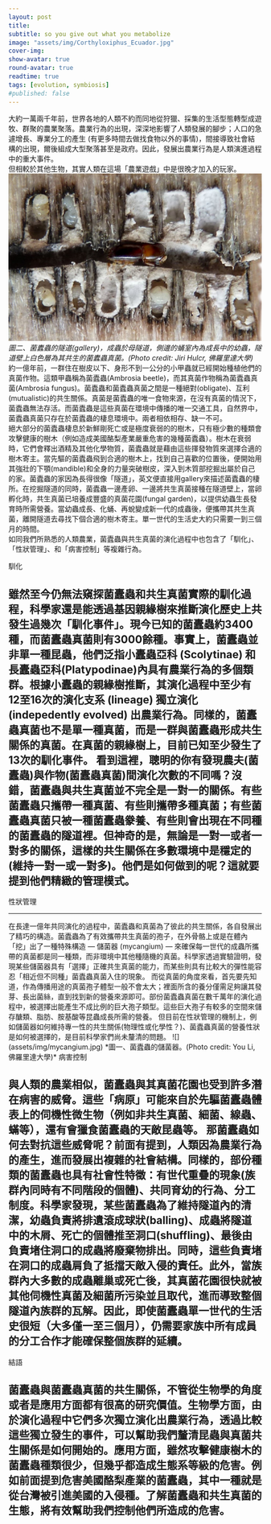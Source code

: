 ```yaml
---
layout: post
title: 
subtitle: so you give out what you metabolize
image: "assets/img/Corthyloxiphus_Ecuador.jpg"
cover-img:
show-avatar: true
round-avatar: true
readtime: true
tags: [evolution, symbiosis]
#published: false
---
```

大約一萬兩千年前，世界各地的人類不約而同地從狩獵、採集的生活型態轉型成遊牧、群聚的農業聚落。農業行為的出現，深深地影響了人類發展的腳步；人口的急遽增長、專業分工的產生 (有更多時間去做找食物以外的事情)，間接導致社會結構的出現，爾後組成大型聚落甚至是政府。因此，發展出農業行為是人類演進過程中的重大事件。<br>
但相較於其他生物，其實人類在這場「農業遊戲」中是很晚才加入的玩家。<br>
![](assets/img/Corthyloxiphus_Ecuador.jpg)
*圖二、菌蠹蟲的隧道(gallery)，成蟲於母隧道，側邊的蛹室內為成長中的幼蟲，隧道壁上白色層為其共生的菌蠹蟲真菌。(Photo credit: Jiri Hulcr, 佛羅里達大學)*<br>
約一億年前，一群住在樹皮以下、身形不到一公分的小甲蟲就已經開始種植他們的真菌作物。這類甲蟲稱為菌蠹蟲(Ambrosia beetle)，而其真菌作物稱為菌蠹蟲真菌(Ambrosia fungus)。菌蠹蟲和菌蠹蟲真菌之間是一種絕對(obligate)、互利(mutualistic)的共生關係。真菌是菌蠹蟲的唯一食物來源，在沒有真菌的情況下，菌蠹蟲無法存活。而菌蠹蟲是這些真菌在環境中傳播的唯一交通工具，自然界中，菌蠹蟲真菌只存在於菌蠹蟲的棲息環境中。兩者相依相存、缺一不可。<br>
絕大部分的菌蠹蟲棲息於新鮮剛死亡或是極度衰弱的的樹木，只有極少數的種類會攻擊健康的樹木（例如造成美國酪梨產業嚴重危害的幾種菌蠹蟲）。樹木在衰弱時，它們會釋出酒精及其他化學物質，菌蠹蟲就是藉由這些揮發物質來選擇合適的樹木寄主。當先驅的菌蠹蟲飛到合適的樹木上，找到自己喜歡的位置後，便開始用其強壯的下顎(mandible)和全身的力量突破樹皮，深入到木質部挖掘出屬於自己的家。菌蠹蟲的家因為長得很像「隧道」，英文便直接用gallery來描述菌蠹蟲的棲所。在挖掘隧道的同時，菌蠹蟲一邊產卵、一邊將共生真菌接種在隧道壁上，當卵孵化時，共生真菌已培養成豐盛的真菌花園(fungal garden)，以提供幼蟲生長發育時所需營養。當幼蟲成長、化蛹、再蛻變成新一代的成蟲後，便攜帶其共生真菌，離開隧道去尋找下個合適的樹木寄主。單一世代的生活史大約只需要一到三個月的時間。<br>
如同我們所熟悉的人類農業，菌蠹蟲與共生真菌的演化過程中也包含了「馴化」、「性狀管理」、和「病害控制」等複雜行為。<br>
</h2>馴化<h2>
雖然至今仍無法窺探菌蠹蟲和共生真菌實際的馴化過程，科學家還是能透過基因親緣樹來推斷演化歷史上共發生過幾次「馴化事件」。現今已知的菌蠹蟲約3400種，而菌蠹蟲真菌則有3000餘種。事實上，菌蠹蟲並非單一種昆蟲，他們泛指小蠹蟲亞科 (Scolytinae) 和長蠹蟲亞科(Platypodinae)內具有農業行為的多個類群。根據小蠹蟲的親緣樹推斷，其演化過程中至少有12至16次的演化支系 (lineage) 獨立演化 (indepedently evolved) 出農業行為。同樣的，菌蠹蟲真菌也不是單一種真菌，而是一群與菌蠹蟲形成共生關係的真菌。在真菌的親緣樹上，目前已知至少發生了13次的馴化事件。
看到這裡，聰明的你有發現農夫(菌蠹蟲)與作物(菌蠹蟲真菌)間演化次數的不同嗎？沒錯，菌蠹蟲與共生真菌並不完全是一對一的關係。有些菌蠹蟲只攜帶一種真菌、有些則攜帶多種真菌；有些菌蠹蟲真菌只被一種菌蠹蟲豢養、有些則會出現在不同種的菌蠹蟲的隧道裡。但神奇的是，無論是一對一或者一對多的關係，這樣的共生關係在多數環境中是穩定的(維持一對一或一對多)。他們是如何做到的呢？這就要提到他們精緻的管理模式。
</h2>性狀管理<hr>
在長達一億年共同演化的過程中，菌蠹蟲和真菌為了彼此的共生關係，各自發展出了精巧的構造。菌蠹蟲為了有效攜帶共生真菌的孢子，在外骨骼上或是在體內「挖」出了一種特殊構造 — 儲菌器 (mycangium) — 來確保每一世代的成蟲所攜帶的真菌都是同一種類，而非環境中其他種隨機的真菌。科學家透過實驗證明，發現某些儲菌器具有「選擇」正確共生真菌的能力，而某些則具有比較大的彈性能容忍「相近但不同種」菌蠹蟲真菌入住的現象。
而從真菌的角度來看，首先要先知道，作為傳播用途的真菌孢子體型一般不會太大；裡面所含的養分僅需足夠讓其發芽、長出菌絲，直到找到新的營養來源即可。部份菌蠹蟲真菌在數千萬年的演化過程中，被選擇出能產生不成比例的巨大孢子類型。這些巨大孢子有較多的空間來儲存醣類、脂肪、胺基酸等昆蟲成長所需的營養。
但目前在性狀管理的機制上，例如儲菌器如何維持專一性的共生關係(物理性或化學性？)、菌蠹蟲真菌的營養性狀是如何被選擇的，是目前科學家們尚未釐清的問題。
![](assets/img/mycangium.jpg)
*圖一、菌蠹蟲的儲菌器。(Photo credit: You Li, 佛羅里達大學)*
</h2>病害控制<h2>
與人類的農業相似，菌蠹蟲與其真菌花園也受到許多潛在病害的威脅。這些「病原」可能來自於先驅菌蠹蟲體表上的伺機性微生物（例如非共生真菌、細菌、線蟲、蟎等），還有會獵食菌蠹蟲的天敵昆蟲等。
那菌蠹蟲如何去對抗這些威脅呢？前面有提到，人類因為農業行為的產生，進而發展出複雜的社會結構。同樣的，部份種類的菌蠹蟲也具有社會性特徵：有世代重疊的現象(族群內同時有不同階段的個體)、共同育幼的行為、分工制度。科學家發現，某些菌蠹蟲為了維持隧道內的清潔，幼蟲負責將排遺滾成球狀(balling)、成蟲將隧道中的木屑、死亡的個體推至洞口(shuffling)、最後由負責堵住洞口的成蟲將廢棄物排出。同時，這些負責堵在洞口的成蟲肩負了抵擋天敵入侵的責任。此外，當族群內大多數的成蟲離巢或死亡後，其真菌花園很快就被其他伺機性真菌及細菌所污染並且取代，進而導致整個隧道內族群的瓦解。因此，即使菌蠹蟲單一世代的生活史很短（大多僅一至三個月），仍需要家族中所有成員的分工合作才能確保整個族群的延續。
</h2>結語<h2>
菌蠹蟲與菌蠹蟲真菌的共生關係，不管從生物學的角度或者是應用方面都有很高的研究價值。生物學方面，由於演化過程中它們多次獨立演化出農業行為，透過比較這些獨立發生的事件，可以幫助我們釐清昆蟲與真菌共生關係是如何開始的。應用方面，雖然攻擊健康樹木的菌蠹蟲種類很少，但幾乎都造成生態系等級的危害。例如前面提到危害美國酪梨產業的菌蠹蟲，其中一種就是從台灣被引進美國的入侵種。了解菌蠹蟲和共生真菌的生態，將有效幫助我們控制他們所造成的危害。
